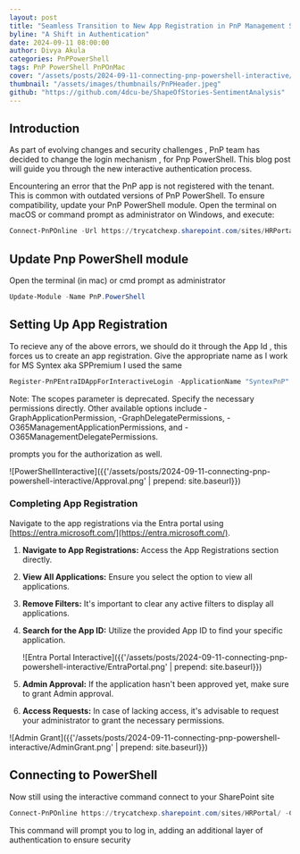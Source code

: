 ```yaml
---
layout: post
title: "Seamless Transition to New App Registration in PnP Management Shell"
byline: "A Shift in Authentication"
date: 2024-09-11 08:00:00
author: Divya Akula
categories: PnPPowerShell
tags: PnP PowerShell PnPOnMac
cover: "/assets/posts/2024-09-11-connecting-pnp-powershell-interactive/PnPHeader.jpeg"
thumbnail: "/assets/images/thumbnails/PnPHeader.jpeg"
github: "https://github.com/4dcu-be/ShapeOfStories-SentimentAnalysis"
---
```

## Introduction

As part of evolving changes and security challenges , PnP team has decided to change the login mechanism , for Pnp PowerShell. This blog post will guide you through the new interactive authentication process.

Encountering an error that the PnP app is not registered with the tenant. This is common with outdated versions of PnP PowerShell.
To ensure compatibility, update your PnP PowerShell module. Open the terminal on macOS or command prompt as administrator on Windows, and execute:

``` powershell
Connect-PnPOnline -Url https://trycatchexp.sharepoint.com/sites/HRPortal/ -Interactive 
```
 
 ## Update Pnp PowerShell module

Open the terminal (in mac) or cmd prompt as administrator

```powershell
Update-Module -Name PnP.PowerShell
```


## Setting Up App Registration

To recieve any of the above errors, we should do it through the App Id , this forces us to create an app registration.  Give the appropriate name as I work for MS Syntex aka SPPremium I used the same

```powershell
Register-PnPEntraIDAppForInteractiveLogin -ApplicationName "SyntexPnP" -Tenant trycatchexp.onmicrosoft.com -Interactive -SharePointApplicationPermissions  Sites.FullControl.All -SharePointDelegatePermissions AllSites.FullControl
```

Note: The scopes parameter is deprecated. Specify the necessary permissions directly. Other available options include -GraphApplicationPermission, -GraphDelegatePermissions, -O365ManagementApplicationPermissions, and -O365ManagementDelegatePermissions.

prompts you for the authorization as well.

![PowerShellInteractive]({{'/assets/posts/2024-09-11-connecting-pnp-powershell-interactive/Approval.png' | prepend: site.baseurl}})

### Completing App Registration

Navigate to the app registrations via the Entra portal using [https://entra.microsoft.com/](https://entra.microsoft.com/).

1. **Navigate to App Registrations:** Access the App Registrations section directly.
2. **View All Applications:** Ensure you select the option to view all applications.
3. **Remove Filters:** It's important to clear any active filters to display all applications.
4. **Search for the App ID:** Utilize the provided App ID to find your specific application.

   ![Entra Portal Interactive]({{'/assets/posts/2024-09-11-connecting-pnp-powershell-interactive/EntraPortal.png' | prepend: site.baseurl}})

5. **Admin Approval:** If the application hasn't been approved yet, make sure to grant Admin approval.
6. **Access Requests:** In case of lacking access, it's advisable to request your administrator to grant the necessary permissions.

![Admin Grant]({{'/assets/posts/2024-09-11-connecting-pnp-powershell-interactive/AdminGrant.png' | prepend: site.baseurl}})

## Connecting to PowerShell

Now still using the interactive command connect to your SharePoint site

``` PowerShell
Connect-PnPOnline https://trycatchexp.sharepoint.com/sites/HRPortal/ -ClientId  73195866-cf8b-4d3a-bb0d-a12c5d2459b3 -Interactive
```

This command will prompt you to log in, adding an additional layer of authentication to ensure security
